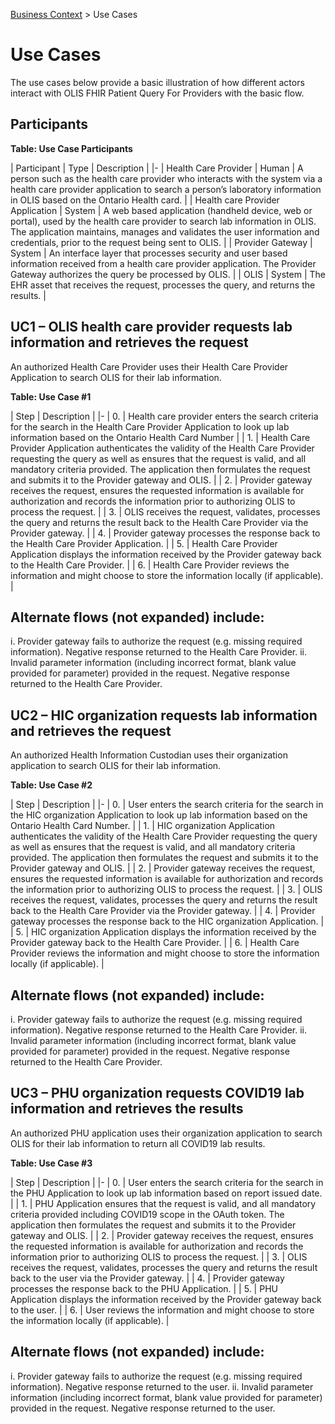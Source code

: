 <p id="breadcrumb">

[Business Context](BusinessContext) > Use Cases

</p>

# Use Cases

The use cases below provide a basic illustration of how different actors interact with OLIS FHIR Patient Query For Providers with the basic flow.
## Participants

**Table: Use Case Participants**

| Participant | Type   | Description |
|-
| Health Care Provider | Human  | A person such as the health care provider who interacts with the system via a health care provider application to search a person’s laboratory information in OLIS based on the Ontario Health card. |
| Health care Provider Application | System | A web based application (handheld device, web or portal), used by the health care provider to search lab information in OLIS. The application maintains, manages and validates the user information and credentials, prior to the request being sent to OLIS. |
| Provider  Gateway | System | An interface layer that processes security and user based information received from a health care provider application. The Provider Gateway authorizes the query be processed by OLIS. |
| OLIS | System | The EHR asset that receives the request, processes the query, and returns the results. |

## UC1 – OLIS health care provider requests lab information and retrieves the request

An authorized Health Care Provider uses their Health Care Provider Application to search OLIS for their lab information.

**Table: Use Case #1**


| Step | Description |
|-
| 0. | Health care provider enters the search criteria for the search in the Health Care Provider  Application to look up lab information based on the Ontario Health Card Number |
| 1.   | Health Care Provider Application authenticates the validity of the Health Care Provider requesting the query as well as ensures that the request is valid, and all mandatory criteria provided. The application then formulates the request and submits it to the Provider gateway and OLIS. |
| 2.   | Provider gateway receives the request, ensures the requested information is available for authorization and records the information prior to authorizing OLIS to process the request. |
| 3.   | OLIS receives the request, validates, processes the query and returns the result back to the Health Care Provider via the Provider gateway. |
| 4.   | Provider gateway processes the response back to the Health Care Provider  Application. |
| 5.   | Health Care Provider  Application displays the information received by the Provider gateway back to the Health Care Provider. |
| 6.   | Health Care Provider reviews the information and might choose to store the information locally (if applicable). |

## Alternate flows (not expanded) include:

i. Provider gateway fails to authorize the request (e.g. missing required information). Negative response returned to the Health Care Provider.
ii. Invalid parameter information (including incorrect format, blank value provided for parameter) provided in the request. Negative response returned to the Health Care Provider.

## UC2 – HIC organization requests lab information and retrieves the request

An authorized Health Information Custodian uses their organization application to search OLIS for their lab information.

**Table: Use Case #2**


| Step | Description  |
|-
| 0.   | User enters the search criteria for the search in the HIC organization  Application to look up lab information based on the Ontario Health Card Number. |
| 1.   | HIC organization Application authenticates the validity of the Health Care Provider requesting the query as well as ensures that the request is valid, and all mandatory criteria provided. The application then formulates the request and submits it to the Provider gateway and OLIS. |
| 2.   | Provider gateway receives the request, ensures the requested information is available for authorization and records the information prior to authorizing OLIS to process the request. |
| 3.   | OLIS receives the request, validates, processes the query and returns the result back to the Health Care Provider via the Provider gateway. |
| 4.   | Provider gateway processes the response back to the HIC organization  Application. |
| 5.   | HIC organization  Application displays the information received by the Provider gateway back to the Health Care Provider. |
| 6.   | Health Care Provider reviews the information and might choose to store the information locally (if applicable). |

## Alternate flows (not expanded) include:

i. Provider gateway fails to authorize the request (e.g. missing required information). Negative response returned to the Health Care Provider.
ii. Invalid parameter information (including incorrect format, blank value provided for parameter) provided in the request. Negative response returned to the Health Care Provider.

## UC3 – PHU organization requests COVID19 lab information and retrieves the results

An authorized PHU application uses their organization application to search OLIS for their lab information to return all COVID19 lab results.

**Table: Use Case #3**


| Step | Description  |
|-
| 0.   | User enters the search criteria for the search in the PHU Application to look up lab information based on report issued date. |
| 1.   | PHU Application ensures that the request is valid, and all mandatory criteria provided including COVID19 scope in the OAuth token. The application then formulates the request and submits it to the Provider gateway and OLIS. |
| 2.   | Provider gateway receives the request, ensures the requested information is available for authorization and records the information prior to authorizing OLIS to process the request. |
| 3.   | OLIS receives the request, validates, processes the query and returns the result back to the user via the Provider gateway. |
| 4.   | Provider gateway processes the response back to the PHU Application. |
| 5.   | PHU Application displays the information received by the Provider gateway back to the user. |
| 6.   | User reviews the information and might choose to store the information locally (if applicable). |

## Alternate flows (not expanded) include:

i. Provider gateway fails to authorize the request (e.g. missing required information). Negative response returned to the user.
ii. Invalid parameter information (including incorrect format, blank value provided for parameter) provided in the request. Negative response returned to the user.



